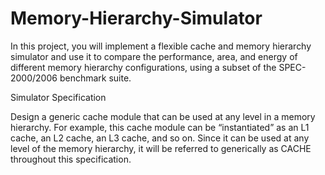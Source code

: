 # Memory-Hierarchy-Simulator

In this project, you will implement a flexible cache and memory hierarchy simulator and use it to compare the performance, area, and energy of different memory hierarchy configurations, using a subset of the SPEC-2000/2006 benchmark suite. 
 
Simulator Specification 
 
Design a generic cache module that can be used at any level in a memory hierarchy. For example, this cache module can be “instantiated” as an L1 cache, an L2 cache, an L3 cache, and so on. Since it can be used at any level of the memory hierarchy, it will be referred to generically as CACHE throughout this specification. 
 
